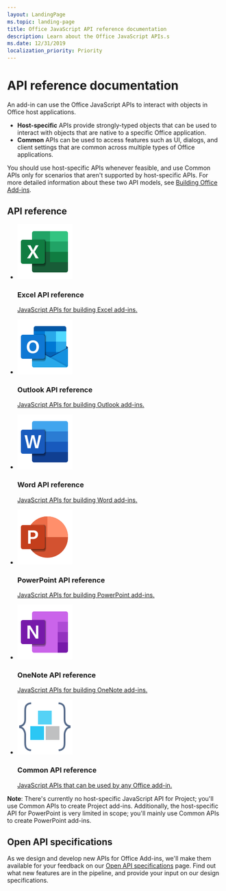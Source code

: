 ```yaml
---
layout: LandingPage
ms.topic: landing-page
title: Office JavaScript API reference documentation
description: Learn about the Office JavaScript APIs.s
ms.date: 12/31/2019
localization_priority: Priority
---
```


# API reference documentation

An add-in can use the Office JavaScript APIs to interact with objects in Office host applications. 

<ul>
    <li><b>Host-specific</b> APIs provide strongly-typed objects that can be used to interact with objects that are native to a specific Office application.</li>
    <li><b>Common</b> APIs can be used to access features such as UI, dialogs, and client settings that are common across multiple types of Office applications.</li>
</ul>

You should use host-specific APIs whenever feasible, and use Common APIs only for scenarios that aren't supported by host-specific APIs. For more detailed information about these two API models, see <a href="../overview/office-add-ins-fundamentals.md#api-models">Building Office Add-ins</a>.

<h2>API reference</h2>

<ul class="panelContent cardsF cols cols3">
    <li>
        <div class="cardSize">
            <div class="cardPadding">
                <div class="card">
                    <div class="cardImageOuter">
                        <div class="cardImage">
                            <img src="../images/index/logo-excel.svg" alt="Excel API reference docs" />
                        </div>
                    </div>
                    <div class="cardText">
                        <h3>Excel API reference</h3>
                        <p><a href="/javascript/api/excel">JavaScript APIs for building Excel add-ins.</a></p>
                    </div>
                </div>
            </div>
        </div>
    </li>
    <li>
        <div class="cardSize">
            <div class="cardPadding">
                <div class="card">
                    <div class="cardImageOuter">
                        <div class="cardImage">
                            <img src="../images/index/logo-outlook.svg" alt="Outlook API reference docs" />
                        </div>
                    </div>
                    <div class="cardText">
                        <h3>Outlook API reference</h3>
                        <p><a href="/javascript/api/outlook">JavaScript APIs for building Outlook add-ins.</a></p>
                    </div>
                </div>
            </div>
        </div>
    </li>
    <li>
        <div class="cardSize">
            <div class="cardPadding">
                <div class="card">
                    <div class="cardImageOuter">
                        <div class="cardImage">
                            <img src="../images/index/logo-word.svg" alt="Word API reference docs" />
                        </div>
                    </div>
                    <div class="cardText">
                        <h3>Word API reference</h3>
                        <p><a href="/javascript/api/word">JavaScript APIs for building Word add-ins.</a></p>
                    </div>
                </div>
            </div>
        </div>
    </li>
    <li>
        <div class="cardSize">
            <div class="cardPadding">
                <div class="card">
                    <div class="cardImageOuter">
                        <div class="cardImage">
                            <img src="../images/index/logo-powerpoint.svg" alt="PowerPoint API reference docs" />
                        </div>
                    </div>
                    <div class="cardText">
                        <h3>PowerPoint API reference</h3>
                        <p><a href="/javascript/api/powerpoint">JavaScript APIs for building PowerPoint add-ins.</a></p>
                    </div>
                </div>
            </div>
        </div>
    </li>
    <li>
        <div class="cardSize">
            <div class="cardPadding">
                <div class="card">
                    <div class="cardImageOuter">
                        <div class="cardImage">
                            <img src="../images/index/logo-onenote.svg" alt="OneNote API reference docs" />
                        </div>
                    </div>
                    <div class="cardText">
                        <h3>OneNote API reference</h3>
                        <p><a href="/javascript/api/onenote">JavaScript APIs for building OneNote add-ins.</a></p>
                    </div>
                </div>
            </div>
        </div>
    </li>
    <li>
        <div class="cardSize">
            <div class="cardPadding">
                <div class="card">
                    <div class="cardImageOuter">
                        <div class="cardImage">
                            <img src="../images/index-landing-page/i_code-blocks.svg" alt="reference docs" />
                        </div>
                    </div>
                    <div class="cardText">
                        <h3>Common API reference</h3>
                        <p><a href="/javascript/api/office">JavaScript APIs that can be used by any Office add-in.</a></p>
                    </div>
                </div>
            </div>
        </div>
    </li>
</ul>

<b>Note</b>: There's currently no host-specific JavaScript API for Project; you'll use Common APIs to create Project add-ins. Additionally, the host-specific API for PowerPoint is very limited in scope; you'll mainly use Common APIs to create PowerPoint add-ins.

<h2>Open API specifications</h2>

As we design and develop new APIs for Office Add-ins, we'll make them available for your feedback on our [Open API specifications](openspec/openspec.md) page. Find out what new features are in the pipeline, and provide your input on our design specifications.